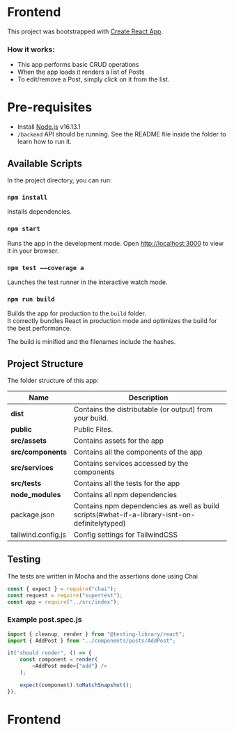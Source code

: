 # Frontend

This project was bootstrapped with [Create React App](https://github.com/facebook/create-react-app).

### How it works:


* This app performs basic CRUD operations
* When the app loads it renders a list of Posts
* To edit/remove a Post, simply click on it from the list.


# Pre-requisites
- Install [Node.js](https://nodejs.org/en/) v16.13.1
- `/backend` API should be running. See the README file inside the folder to learn how to run it.

## Available Scripts

In the project directory, you can run:

### `npm install`

Installs dependencies.

### `npm start`

Runs the app in the development mode.
Open [http://localhost:3000](http://localhost:3000) to view it in your browser.

### `npm test ––coverage a`

Launches the test runner in the interactive watch mode.

### `npm run build`

Builds the app for production to the `build` folder.\
It correctly bundles React in production mode and optimizes the build for the best performance.

The build is minified and the filenames include the hashes.



## Project Structure
The folder structure of this app:

| Name | Description |
| ------------------------ | --------------------------------------------------------------------------------------------- |
| **dist**                 | Contains the distributable (or output) from your build.  |
| **public**                 | Public Files.  |
| **src/assets**      | Contains assets for the app 
| **src/components**      | Contains all the components of the app
| **src/services**      | Contains services accessed by the components
| **src/tests**      | Contains all the tests for the app
| **node_modules**         | Contains all  npm dependencies                                                            |
| package.json             | Contains npm dependencies as well as build scripts(#what-if-a-library-isnt-on-definitelytyped)   | tsconfig.json            | Config settings for compiling source code only written in TypeScript    
| tailwind.config.js              | Config settings for TailwindCSS  

## Testing
The tests are  written in Mocha and the assertions done using Chai

``` ts
const { expect } = require("chai");
const request = require("supertest");
const app = require("../src/index");
```

### Example post.spec.js
``` ts
import { cleanup, render } from "@testing-library/react";
import { AddPost } from "../components/posts/AddPost";

it("should render", () => {
    const component = render(
        <AddPost mode={"add"} />
    );

    expect(component).toMatchSnapshot();
});
```


# Frontend
